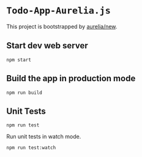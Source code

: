 # `Todo-App-Aurelia.js`

This project is bootstrapped by [aurelia/new](https://github.com/aurelia/new).

## Start dev web server

    npm start

## Build the app in production mode

    npm run build


## Unit Tests

    npm run test

Run unit tests in watch mode.

    npm run test:watch

